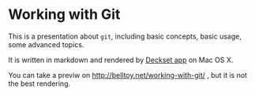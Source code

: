 Working with Git
================

This is a presentation about `git`, including basic concepts, basic usage, some advanced topics.

It is written in markdown and rendered by [Deckset app](http://www.decksetapp.com) on Mac OS X.

You can take a previw on http://belltoy.net/working-with-git/ , but it is not the best rendering.
